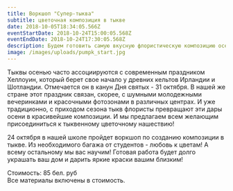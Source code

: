 ```yaml
---
title: Воркшоп "Супер-тыква"
subtitle: цветочная композиция в тыкве
date: 2018-10-05T18:34:05.566Z
eventStartDate: 2018-10-24T15:00:05.568Z
eventEndDate: 2018-10-24T17:30:05.568Z
description: Будем готовить самую вкусную флористическую композицию осени.
image: /images/uploads/pumpk_start.jpg
---
```

Тыквы осенью часто ассоциируются с современным праздником Хеллоуин, который берет свое начало у древних кельтов Ирландии и Шотландии. Отмечается он в канун Дня святых - 31 октября.  В нашей же стране этот праздник связан, скорее, с шумными молодежными вечеринками и красочными фотозонами в различных центрах. И уже традиционно, с приходом сезона тыкв флористы превращают эти дары осени в красивейшие композиции. И мы предлагаем всем желающим присоединиться к тыквенному цветочному нашествию! 

24 октября в нашей школе пройдет воркшоп по созданию композиции в тыкве. Из необходимого багажа от студентов - любовь к цветам! А всему остальному мы вас научим! Готовая работа будет долго украшать ваш дом и дарить яркие краски вашим близким!

Стоимость: 85 бел. руб \
Все материалы включены в стоимость.

![]()

![]()
